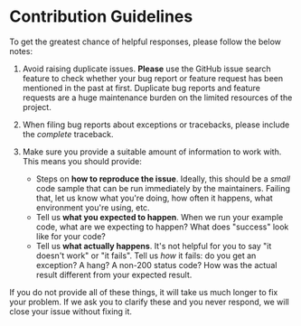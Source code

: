 # Contribution Guidelines
To get the greatest chance of helpful responses, please follow the below notes:

1. Avoid raising duplicate issues. **Please** use the GitHub issue search feature
   to check whether your bug report or feature request has been mentioned in
   the past at first. Duplicate bug reports and feature requests are a huge maintenance
   burden on the limited resources of the project.
2. When filing bug reports about exceptions or tracebacks, please include the
   *complete* traceback. 
3. Make sure you provide a suitable amount of information to work with. This
   means you should provide:

	- Steps on **how to reproduce the issue**. Ideally, this should be a
     *small* code sample that can be run immediately by the maintainers.
     Failing that, let us know what you're doing, how often it happens, what
     environment you're using, etc.
	- Tell us **what you expected to happen**. When we run your example code,
     what are we expecting to happen? What does "success" look like for your
     code?
	- Tell us **what actually happens**. It's not helpful for you to say "it
     doesn't work" or "it fails". Tell us *how* it fails: do you get an
     exception? A hang? A non-200 status code? How was the actual result
     different from your expected result. 
	
If you do not provide all of these things, it will take us much longer to
   fix your problem. If we ask you to clarify these and you never respond, we
   will close your issue without fixing it.